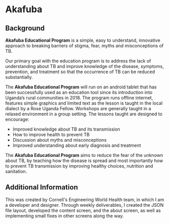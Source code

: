 # Akafuba

## Background
**Akafuba Educational Program** is a simple, easy to understand, innovative approach to breaking barriers
of stigma, fear, myths and misconceptions of TB.

Our primary goal with the education program is to address the lack of understanding about TB and
improve knowledge of the disease, symptoms, prevention, and treatment so that the occurrence of TB
can be reduced substantially.

The **Akafuba Educational Program** will run on an android tablet that has been successfully used as an
education tool since its introduction into Uganda’s rural communities in 2018. The program runs offline
internet, features simple graphics and limited text as the lesson is taught in the local dialect by a Rose
Uganda Fellow. Workshops are generally taught in a relaxed environment in a group setting. The
lessons taught are designed to encourage:

- Improved knowledge about TB and its transmission
- How to improve health to prevent TB
- Discussion about myths and misconceptions
- Improved understanding about early diagnosis and treatment

The **Akafuba Educational Program** aims to reduce the fear of the unknown about TB, by teaching how
the disease is spread and most importantly how to prevent TB transmission by improving healthy
choices, nutrition and sanitation.

## Additional Information
This was created by Cornell's Engineering World Health team, in which I am a developer and designer.
Through weekly deliverables, I created the JSON file layout, developed the content screen, and the about 
screen, as well as implementing small fixes in other screens along the way.

